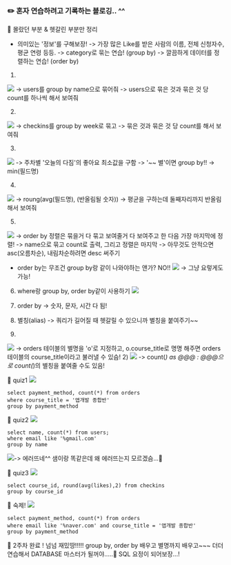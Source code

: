 ### ✏️ 혼자 연습하려고 기록하는 블로깅.. ^^

🐼 몰랐던 부분 & 헷갈린 부분만 정리
* 의미있는 '정보'를 구해보장!
-> 가장 많은 Like를 받은 사람의 이름, 전체 신청자수, 평균 연령 등등.
-> category로 묶는 연습! (group by)
-> 깔끔하게 데이터를 정렬하는 연습! (order by)

1)
![](https://images.velog.io/images/majaeh43/post/3c2b27d6-60bc-45cc-b3e3-35bb26927c0e/image.png)
-> users를 group by name으로 묶어줘
-> users으로 묶은 것과 묶은 것 당 count를 하나씩 해서 보여줘

2)
![](https://images.velog.io/images/majaeh43/post/2fc9eb64-ae49-43b7-82b8-37563bedeb25/image.png)
-> checkins를 group by week로 묶고
-> 묶은 것과 묶은 것 당 count를 해서 보여줘

3)
![](https://images.velog.io/images/majaeh43/post/997bcc51-3deb-4331-8359-796a1bf62d62/image.png)
-> 주차별 '오늘의 다짐'의 좋아요 최소값을 구함
-> '~~ 별'이면 group by!!
-> min(필드명)

4)
![](https://images.velog.io/images/majaeh43/post/1be281e7-e981-4ee8-9d4d-6fe77a7e894d/image.png)
-> roung(avg(필드명), (반올림될 숫자)) -> 평균을 구하는데 둘째자리까지 반올림해서 보여줘

5)
![](https://images.velog.io/images/majaeh43/post/db2e51de-49fc-4e3e-973a-266a686801d0/image.png)
-> order by 정렬은 묶을거 다 묶고 보여줄거 다 보여주고 한 다음 가장 마지막에 정렬!
-> name으로 묶고 count로 출력, 그리고 정렬은 마지막
-> 아무것도 안적으면 asc(오름차순), 내림차순하려면 desc 써주기

* order by는 무조건 group by랑 같이 나와야하는 앤가? NO!!
![](https://images.velog.io/images/majaeh43/post/2fa5c6f0-c1e5-4458-a996-59a778ce52bd/image.png)
-> 그냥 요렇게도 가능!

6) where랑 group by, order by같이 사용하기
![](https://images.velog.io/images/majaeh43/post/ebd5b8d9-c7cc-48ae-b52c-94cfa808e777/image.png)

7) order by
-> 숫자, 문자, 시간 다 됨!

8) 별칭(alias)
-> 쿼리가 길어질 때 헷갈릴 수 있으니까 별칭을 붙여주기~~
1)
![](https://images.velog.io/images/majaeh43/post/c9a0331b-e3bf-4db5-a673-2b8632e981d9/image.png)
-> orders 테이블의 별명을 'o'로 지정하고, o.course_title로 명명 해주면 orders 테이블의 course_title이라고 불러낼 수 있슴!
2)
![](https://images.velog.io/images/majaeh43/post/8f50fa9b-15e3-4321-885b-ee4aa297e45a/image.png)
-> count(*) as @@@ : @@@으로 count(*)의 별칭을 붙여줄 수도 있음!

🌱 quiz1
![](https://images.velog.io/images/majaeh43/post/281d19f8-975b-4c77-888c-ebdeae44853a/image.png)
```
select payment_method, count(*) from orders
where course_title = '앱개발 종합반'
group by payment_method 
```

🌱 quiz2
![](https://images.velog.io/images/majaeh43/post/3b3cca71-0121-4c62-b724-c1cdce8c8a8e/image.png)
```
select name, count(*) from users;
where email like '%gmail.com'
group by name
```
![](https://images.velog.io/images/majaeh43/post/ce4f16f7-8fe4-49e4-8440-531ffc6f6718/image.png)-> 에러뜨네^^ 샘이랑 똑같은데 왜 에러뜨는지 모르겠슴...👊

🌱 quiz3
![](https://images.velog.io/images/majaeh43/post/5973327c-5fd6-403c-94a2-e076a788c3ff/image.png)
```
select course_id, round(avg(likes),2) from checkins
group by course_id
```

🌱 숙제!
![](https://images.velog.io/images/majaeh43/post/2d96504b-9140-49c2-8ac4-c3c65b2673f8/image.png)
```
select payment_method, count(*) from orders
where email like '%naver.com' and course_title = '앱개발 종합반'
group by payment_method
```

🌱 2주차 완료 ! 
넘넘 재밌땅!!!!! group by, order by 배우고 별명까지 배우고~~~ 더더 연습해서 DATABASE 마스터가 될꺼야.....👊 SQL 요정이 되어보장...!
